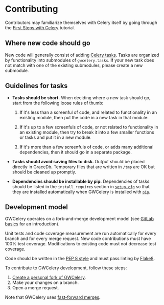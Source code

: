 # Contributing

Contributors may familiarize themselves with Celery itself by going through the
[First Steps with Celery](http://docs.celeryproject.org/en/latest/getting-started/first-steps-with-celery.html) tutorial.

## Where new code should go

New code will generally consist of adding
[Celery tasks](http://docs.celeryproject.org/en/latest/userguide/tasks.html).
Tasks are organized by functionality into submodules of `gwcelery.tasks`. If
your new task does not match with one of the existing submodules, please create
a new submodule.

## Guidelines for tasks

-  **Tasks should be short.** When deciding where a new task should go, start
   from the following loose rules of thumb:

   1.  If it's less than a screenful of code, and related to functionality in
       an existing module, then put the code in a new task in that module.

   2.  If it's up to a few screenfuls of code, or not related to functionality
       in an existing module, then try to break it into a few smaller functions
       or tasks and put it in a new module.

   3.  If it's more than a few screenfuls of code, or adds many additional
       dependencies, then it should go in a separate package.

-  **Tasks should avoid saving files to disk.** Output should be placed
   directly in GraceDb. Temporary files that are written in `/tmp` are OK but
   should be cleaned up promptly.

-  **Dependencies should be installable by pip.** Dependencies of tasks should
   be listed in the `install_requires` section in
   [`setup.cfg`](https://git.ligo.org/emfollow/gwcelery/blob/master/setup.cfg)
   so that they are installed automatically when GWCelery is installed with
   [`pip`](https://pip.pypa.io/).

## Development model

GWCelery operates on a fork-and-merge development model (see
[GitLab basics](https://git.ligo.org/help/gitlab-basics/README.md) for an
introduction).

Unit tests and code coverage measurement are run automatically for every branch
and for every merge request. New code contributions must have 100% test
coverage. Modifications to existing code must not decrease test coverage.

Code should be written in the
[PEP 8 style](https://www.python.org/dev/peps/pep-0008/) and must pass linting
by [Flake8](http://flake8.pycqa.org/en/latest/).

To contribute to GWCelery development, follow these steps:

1.  [Create a personal fork of GWCelery](https://git.ligo.org/emfollow/gwcelery/forks/new).
2.  Make your changes on a branch.
3.  Open a merge request.

Note that GWCelery uses
[fast-forward merges](https://git.ligo.org/help/user/project/merge_requests/fast_forward_merge.md).
